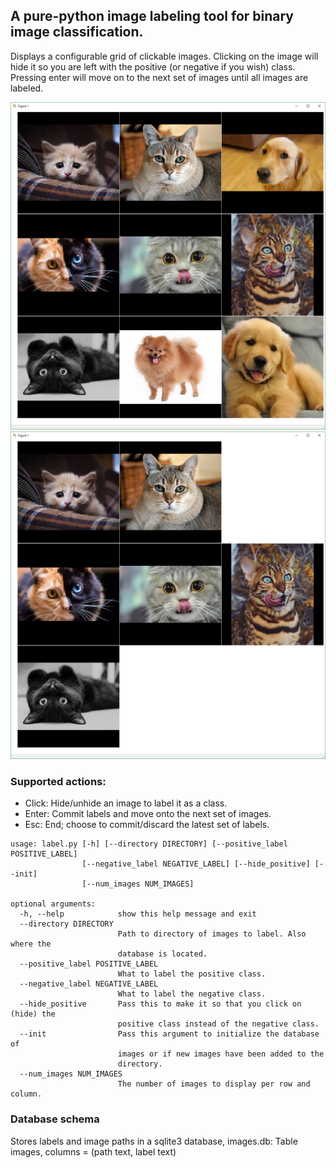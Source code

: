 ## A pure-python image labeling tool for binary image classification.

Displays a configurable grid of clickable images. Clicking on the image will hide it so you are left with the
positive (or negative if you wish) class. Pressing enter will move on to the next set of images until all images
are labeled.

![Start](https://github.com/NSchrading/image_labeler/blob/master/start_example.png)
![After clicking on negative samples](https://github.com/NSchrading/image_labeler/blob/master/labeled.png)

### Supported actions:
* Click: Hide/unhide an image to label it as a class.
* Enter: Commit labels and move onto the next set of images.
* Esc: End; choose to commit/discard the latest set of labels.

```
usage: label.py [-h] [--directory DIRECTORY] [--positive_label POSITIVE_LABEL]
                [--negative_label NEGATIVE_LABEL] [--hide_positive] [--init]
                [--num_images NUM_IMAGES]

optional arguments:
  -h, --help            show this help message and exit
  --directory DIRECTORY
                        Path to directory of images to label. Also where the
                        database is located.
  --positive_label POSITIVE_LABEL
                        What to label the positive class.
  --negative_label NEGATIVE_LABEL
                        What to label the negative class.
  --hide_positive       Pass this to make it so that you click on (hide) the
                        positive class instead of the negative class.
  --init                Pass this argument to initialize the database of
                        images or if new images have been added to the
                        directory.
  --num_images NUM_IMAGES
                        The number of images to display per row and column.
```

### Database schema

Stores labels and image paths in a sqlite3 database, images.db:
Table images, columns = (path text, label text)